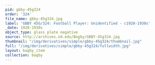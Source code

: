 ```yaml
---
pid: gbby-45g324
order: '324'
file_name: gbby-45g324.jpg
label: 'GBBY 45G/324: Football Player: Unidentified - c1920-1930s'
_date: 1920-1930s
object_type: glass plate negative
source: http://archives.nd.edu/Bagby/GBBY-45g324.jpg
thumbnail: "/img/derivatives/simple/gbby-45g324/thumbnail.jpg"
full: "/img/derivatives/simple/gbby-45g324/fullwidth.jpg"
layout: bagby_item
collection: bagby
---
```

